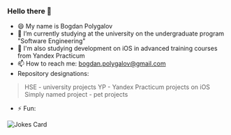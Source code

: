 ### Hello there 👋
- 😄 My name is Bogdan Polygalov
- 🌱 I’m currently studying at the university on the undergraduate program "Software Engineering"
- 📱 I'm also studying development on iOS in advanced training courses from Yandex Practicum
- 📫 How to reach me: bogdan.polygalov@gmail.com
- Repository designations:
> HSE - university projects
> YP - Yandex Practicum projects on iOS
> Simply named project - pet projects
- ⚡ Fun:

![Jokes Card](https://readme-jokes.vercel.app/api)

<!--
**miamib34ch/miamib34ch** is a ✨ _special_ ✨ repository because its `README.md` (this file) appears on your GitHub profile.
-->
